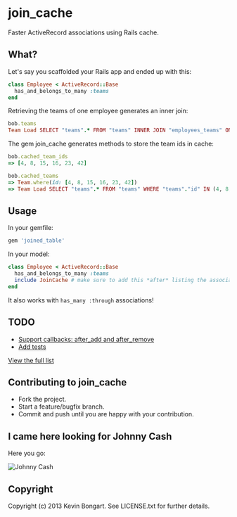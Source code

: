 # join_cache

Faster ActiveRecord associations using Rails cache.

## What?

Let's say you scaffolded your Rails app and ended up with this:

```ruby
class Employee < ActiveRecord::Base
  has_and_belongs_to_many :teams
end
```

Retrieving the teams of one employee generates an inner join:

```ruby
bob.teams
Team Load SELECT "teams".* FROM "teams" INNER JOIN "employees_teams" ON "teams"."id" = "employees_teams"."team_id" WHERE "employees_teams"."employee_id" = ?  [["employee_id", 1]]
```

The gem join_cache generates methods to store the team ids in cache:

```ruby
bob.cached_team_ids
=> [4, 8, 15, 16, 23, 42]

bob.cached_teams
=> Team.where(id: [4, 8, 15, 16, 23, 42])
=> Team Load SELECT "teams".* FROM "teams" WHERE "teams"."id" IN (4, 8, 15, 16, 23, 42)
```

## Usage

In your gemfile:

```ruby
gem 'joined_table'
```

In your model:

```ruby
class Employee < ActiveRecord::Base
  has_and_belongs_to_many :teams
  include JoinCache # make sure to add this *after* listing the associations
end
```

It also works with `has_many :through` associations!

## TODO

* [Support callbacks: after_add and after_remove](https://github.com/KevinBongart/join_cache/issues/2)
* [Add tests](https://github.com/KevinBongart/join_cache/issues/3)

[View the full list](https://github.com/KevinBongart/join_cache/issues)

## Contributing to join_cache

* Fork the project.
* Start a feature/bugfix branch.
* Commit and push until you are happy with your contribution.

## I came here looking for Johnny Cash

Here you go:

![Johnny Cash](http://i.imgur.com/jmt2geX.gif)

## Copyright

Copyright (c) 2013 Kevin Bongart. See LICENSE.txt for
further details.
